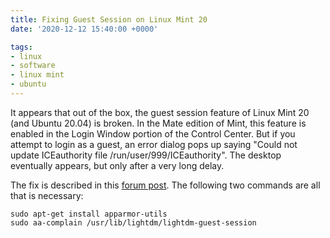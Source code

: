```yaml
---
title: Fixing Guest Session on Linux Mint 20
date: '2020-12-12 15:40:00 +0000'

tags:
- linux
- software
- linux mint
- ubuntu
---
```


It appears that out of the box, the guest session feature of Linux
Mint 20 (and Ubuntu 20.04) is broken.  In the Mate edition of Mint,
this feature is enabled in the Login Window portion of the Control
Center.  But if you attempt to login as a guest, an error dialog pops
up saying "Could not update ICEauthority file
/run/user/999/ICEauthority".  The desktop eventually appears, but only
after a very long delay.

The fix is described in this [forum post](https://forums.linuxmint.com/viewtopic.php?p=1904811#p1904811).
The following two commands are all that is necessary:

    sudo apt-get install apparmor-utils
    sudo aa-complain /usr/lib/lightdm/lightdm-guest-session
